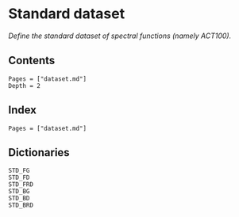 # Standard dataset

*Define the standard dataset of spectral functions (namely ACT100).*

## Contents

```@contents
Pages = ["dataset.md"]
Depth = 2
```

## Index

```@index
Pages = ["dataset.md"]
```

## Dictionaries

```@docs
STD_FG
STD_FD
STD_FRD
STD_BG
STD_BD
STD_BRD
```